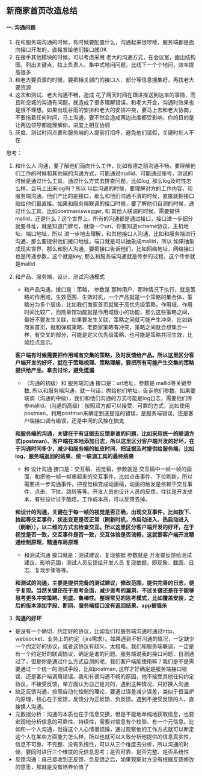 ## 新商家首页改造总结

#### 一. 沟通问题

1. 在和服务端沟通的时候，有时候要配置什么，沟通起来很啰嗦，服务端都是面向接口开发的，直接发给他们接口就OK
2. 在接手其他模块的时候，可以考虑采用 老大的沟通方式，在会议室，画出结构图，列出关键点，拉上负责人，集中式地问问题，比线下一个个地问，效率提高很多
3. 和老大要资源的时候，要把相关部门的接口人、部分等信息搜集好，再找老大要资源
4. 这次和测试、老大沟通不畅，造成 花了两天时间在跟进推送到达率的事情，而且和空城的沟通有问题，就造成了很多理解错误，和老大开会，沟通时效果也是很不理想。如果出现谷雨的安排和老大的安排冲突，要马上去和老大协商，不要拖着任何时间，马上沟通，要不然会造成两边进度都受影响，你的目的是让两边领导都能理解你，进度上相互协调
5. 灰度、测试时间点要和服务端的人提前打招呼，避免他们请假，关键时刻人不在

思考：

1. 和什么人 沟通，要了解他们面向什么工作，比如有德之前沟通不畅，要理解他们工作的时候和其他端的沟通方式，可能通过mallid、可能通过账号，测试的时候是通过什么工具，通过什么方式去排查问题，比如log, 那么log及时性怎么样，会马上出来log吗？所以 以后沟通的时候，要理解对方的工作内容，和服务端沟通，他们产出的是接口，那么和他们沟通不清的时候，直接就把接口贴给他们最直接。如果和服务端联调的接口时候，要了解他们自测的时候，通过什么工具，比如postman\swagger, 和 其他人联调的时候，需要提供mallid，还是什么？这个世界上，所有的沟通都是通过接口，接口进一步细分就要寻址，就是知道门牌号，就像一个uri，你要知道scheme协议，主机地址、端口地址，所以 进一步地去理解，和其他接口人沟通，比如和服务端进行沟通，那么要提供他们接口地址，端口就是可以抽象成mallid，所以 如果抽象成现实世界，那么和别人沟通，要把接口告诉他们，比如网络地址，网络接口也是传递参数，这个就是key, 那么和服务端沟通就是传参的过程，这个传参就是mallid

2. 和产品、服务端、设计、测试沟通模式

   * 和产品沟通，接口是：策略， 参数是  那种用户、那种情况下执行，就是策略的作用域，生效范围、生效时机，一个产品就是一个策略的集合体，策略分为多个层级，比如我们商家首页就属于高优先级策略，作用域、作用时间比较广，而勋章馆功能就是作用域很小的功能，那么这些策略之间，最好不要发生关联，如果要发生关联，策略之间就可能产生冲突，比如新商家首页，就和弹框策略、老商家策略有冲突，策略之间就会想集合一样，有交叉的部分，可能是定义优先级策略、也可能是策略共同生效，比如红点显示。

   **客户端有时候需要把作用域有交集的策略，及时反馈给产品。所以这里区分客户端开发的好坏，就在于策略梳理、策略理解，要把所有可能产生交集的策略提供给产品，拿去讨论，避免遗漏**

   * （沟通的初级）和 服务端沟通 接口是：url地址，参数是 mallid等关键参数, 所以和服务端沟通，就一句话，抛给他们地址，告诉他们参数，如果要联调（沟通的中级），我们和他们沟通的方式可能是log日志，需要他们传参mallid。(沟通的高级)：按照双方都可以接受、可靠的方式，比如使用postman，利用postman来确定到底是谁的错误，是服务端错误，还是客户端接口调有错误，还是中间的风控在搞鬼

   **和服务端的沟通，关键在于有证据去反馈是谁的问题，比如采用统一的联调方式(postman)、客户端在本地添加日志，所以这里区分客户端开发的好坏，在于沟通时间多少，减少和服务端的扯皮时间，把证据及时提供给服务端，比如log、服务端返回的结果、统一联调工具的最终结果**

   * 和 设计沟通 接口是：交互稿、视觉稿，参数就是 交互稿中一帧一帧的画面，和把他一帧一帧串起来的交互事件，比如点击事件、下拉刷新，所以需要进一步沟通事件，把视觉稿变成动画稿，动画的触发是依赖于交互事件，点击、下拉、跳转等等。开发人员向设计人员的反馈，往往是开发成本，有些设计过于酷炫，工作成本高，可以反馈去掉。

   **和设计的沟通，关键在于每一帧的视觉是否正确，出现交互事件，比如按下、抬起等交互事件，状态变更是否正常（刷新时机，冷启动进入、热启动进入（刷新）），以二维的方式去检查交互。所以这里区分客户端开发的好坏，在于视觉是否一致，交互事件是否一致，交互体验是否流畅，这就要客户端开发精通绘制原理，精通布局原理**

   * 和测试沟通 接口就是：测试建议，复现依据   参数就是 开发要反馈给测试建议、影响范围，测试人员反馈给开发人员 复现依据，即现象、截图、日志、复现步骤等等。

   **和测试的沟通，主要是提供完备的测试建议，修改范围，提供完善的日志，便于复现。当然关键还在于思考全面，减少思考的漏洞，不过关键还是在于能够思考更多冲突策略、兜底、鲁棒性。整理常见的思考模式，比如覆盖安装，之后的版本添加字段、断网、服务端接口没有返回结果、app被强杀**

3. **沟通的好坏**

* 是没有一个确切、约定好的协议，比如我们和服务端沟通时通过http、websocket、业务上的约定（jira需求）。如果遇到不好沟通的情况，一定缺少一个约定好的协议，或者这协议有歧义、太粗略。我们和服务端联调，一定是有一个约定好的联调协议，确定是谁的问题。服务端说我的接口问题，自测通过了，但是你是通过什么方式自测的呢，我们客户端能使用嘛？我们是不是需要通过一个统一的测试手段，比如postman, 这样才好确定是服务端接口错误，还是客户端调用错误。我和有德沟通不畅的原因，他不接受其他任何约定协议，不接受反馈，单方面认为自己是对的，遇到这种情况，只好换人沟通
* 缺乏反馈沟通，按照自动化控制的理论，要通过误差减少误差，类似于恒温炉的原理，核心在于反馈，反馈分为正反馈、负反馈。遇到不接受反馈的人，直接换人沟通。
* 元数据分析：沟通的本质也在于信息交换，但是不能地单纯地获取信息，也要宏观地分析信息的可靠性、持续性，需要对信息有个校验、有一个元信息。比如和一个人沟通，觉得这个人心情很烦躁，通过观察他的工作方式就可以断定这个人在某些方面能力怎么样，所以也就可以大致分析他提供的信息真实性，信息不可靠、不完整、没有系统性，可以从三个维度去分析，所以沟通的时候，要同时进行三个维度的元信息思考：是否可靠、是否完整、是否系统性
* 反馈沟通：自己接收到正反馈、负反馈之后，如果观察对方没有根据反馈修改的意愿，那就是没有培养价值了
